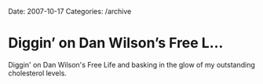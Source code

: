 Date: 2007-10-17
Categories: /archive

# Diggin’ on Dan Wilson’s Free L…

Diggin' on Dan Wilson's Free Life and basking in the glow of my outstanding cholesterol levels.
